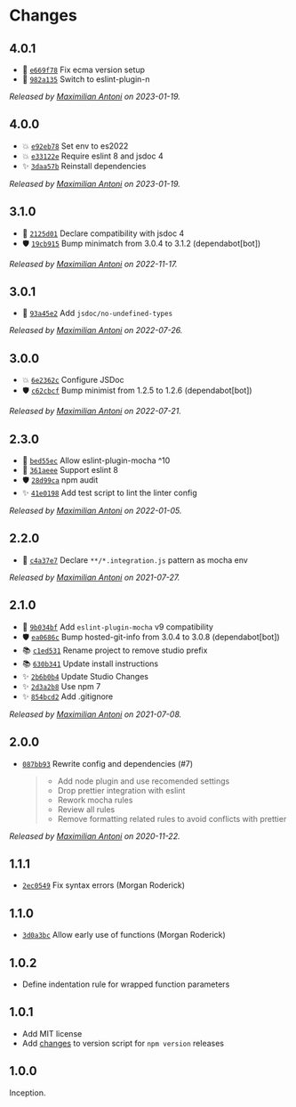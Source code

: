 # Changes

## 4.0.1

- 🐛 [`e669f78`](https://github.com/javascript-studio/eslint-config/commit/e669f78468a64d40d5cef1fbd717bd5e6824e370)
  Fix ecma version setup
- 🐛 [`982a135`](https://github.com/javascript-studio/eslint-config/commit/982a1353b1853010eb5495e56a595cb92c2ff696)
  Switch to eslint-plugin-n

_Released by [Maximilian Antoni](https://github.com/mantoni) on 2023-01-19._

## 4.0.0

- 💥 [`e92eb78`](https://github.com/javascript-studio/eslint-config/commit/e92eb785da9f5b7c3febd8860ffda05c449936e1)
  Set env to es2022
- 💥 [`e33122e`](https://github.com/javascript-studio/eslint-config/commit/e33122ede785e5de8d89e6dd192988c174b062da)
  Require eslint 8 and jsdoc 4
- ✨ [`3daa57b`](https://github.com/javascript-studio/eslint-config/commit/3daa57bcbf37f8e408beea67e568f42ddf0f10ca)
  Reinstall dependencies

_Released by [Maximilian Antoni](https://github.com/mantoni) on 2023-01-19._

## 3.1.0

- 🍏 [`2125d01`](https://github.com/javascript-studio/eslint-config/commit/2125d01b1d80fdba2309723c1dca980be6a3a774)
  Declare compatibility with jsdoc 4
- 🛡️ [`19cb915`](https://github.com/javascript-studio/eslint-config/commit/19cb915a5149802b76cf984190254c2d03bd7a8f)
  Bump minimatch from 3.0.4 to 3.1.2 (dependabot[bot])

_Released by [Maximilian Antoni](https://github.com/mantoni) on 2022-11-17._

## 3.0.1

- 🐛 [`93a45e2`](https://github.com/javascript-studio/eslint-config/commit/93a45e2eb5022e6259daf0cb62905250076fb662)
  Add `jsdoc/no-undefined-types`

_Released by [Maximilian Antoni](https://github.com/mantoni) on 2022-07-26._

## 3.0.0

- 💥 [`6e2362c`](https://github.com/javascript-studio/eslint-config/commit/6e2362c41507b6b1c46f8af026db72d6845f9d87)
  Configure JSDoc
- 🛡 [`c62cbcf`](https://github.com/javascript-studio/eslint-config/commit/c62cbcf20738962ca3b1ba98333988fcfae12cb3)
  Bump minimist from 1.2.5 to 1.2.6 (dependabot[bot])

_Released by [Maximilian Antoni](https://github.com/mantoni) on 2022-07-21._

## 2.3.0

- 🍏 [`bed55ec`](https://github.com/javascript-studio/eslint-config/commit/bed55ec462bab33db91990721e69201b00c598b6)
  Allow eslint-plugin-mocha ^10
- 🍏 [`361aeee`](https://github.com/javascript-studio/eslint-config/commit/361aeee06d6f2bb3e86fad0c5477a30d21ddb21c)
  Support eslint 8
- 🛡 [`28d99ca`](https://github.com/javascript-studio/eslint-config/commit/28d99ca887617c33f82e19370a5904a24f086608)
  npm audit
- ✨ [`41e0198`](https://github.com/javascript-studio/eslint-config/commit/41e01980b22034569bac376808a20ba604f4f90b)
  Add test script to lint the linter config

_Released by [Maximilian Antoni](https://github.com/mantoni) on 2022-01-05._

## 2.2.0

- 🍏 [`c4a37e7`](https://github.com/javascript-studio/eslint-config/commit/c4a37e7ed4743d91de1f0fb7386917fa66351b82)
  Declare `**/*.integration.js` pattern as mocha env

_Released by [Maximilian Antoni](https://github.com/mantoni) on 2021-07-27._

## 2.1.0

- 🍏 [`9b034bf`](https://github.com/javascript-studio/eslint-config/commit/9b034bf159367e054c4b44e9987e9fd88b961deb)
  Add `eslint-plugin-mocha` v9 compatibility
- 🛡 [`ea0686c`](https://github.com/javascript-studio/eslint-config/commit/ea0686c7948411fb7a14343232eaf886a70b5987)
  Bump hosted-git-info from 3.0.4 to 3.0.8 (dependabot[bot])
- 📚 [`c1ed531`](https://github.com/javascript-studio/eslint-config/commit/c1ed531d7b0fa6e309a7f1939ce9ad5ecb3306d5)
  Rename project to remove studio prefix
- 📚 [`630b341`](https://github.com/javascript-studio/eslint-config/commit/630b341564b9d16618a6ee55eadea69d251b661b)
  Update install instructions
- ✨ [`2b6b0b4`](https://github.com/javascript-studio/eslint-config/commit/2b6b0b4b819b11476f0fc6deb1c8b30a6bb422f1)
  Update Studio Changes
- ✨ [`2d3a2b8`](https://github.com/javascript-studio/eslint-config/commit/2d3a2b80c61fd4215cc59931864b7a8e0f789d89)
  Use npm 7
- ✨ [`854bcd2`](https://github.com/javascript-studio/eslint-config/commit/854bcd21cad1c25ecea20e95a11bfafaf016e2e9)
  Add .gitignore

_Released by [Maximilian Antoni](https://github.com/mantoni) on 2021-07-08._

## 2.0.0

- [`087bb93`](https://github.com/javascript-studio/eslint-config/commit/087bb9337644a279f6a34d1bb5e513b4fa4dc148)
  Rewrite config and dependencies (#7)
    >
    > - Add node plugin and use recomended settings
    > - Drop prettier integration with eslint
    > - Rework mocha rules
    > - Review all rules
    > - Remove formatting related rules to avoid conflicts with prettier

_Released by [Maximilian Antoni](https://github.com/mantoni) on 2020-11-22._

## 1.1.1

- [`2ec0549`](https://github.com/javascript-studio/eslint-config/commit/2ec0549a3bca5b5d89e9089b440949bcab23af87)
  Fix syntax errors (Morgan Roderick)

## 1.1.0

- [`3d0a3bc`](https://github.com/javascript-studio/eslint-config/commit/3d0a3bcdb80bd1fb5652a62cbcd39eea6d801a2c)
  Allow early use of functions (Morgan Roderick)

## 1.0.2

- Define indentation rule for wrapped function parameters

## 1.0.1

- Add MIT license
- Add [changes][] to version script for `npm version` releases

[changes]: https://www.npmjs.com/package/@studio/changes

## 1.0.0

Inception.
